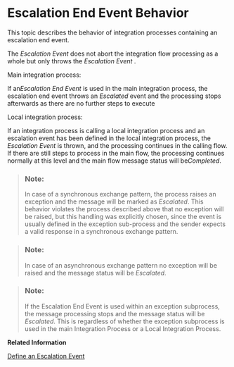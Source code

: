 <!-- loio39b4b013c82e434c943ed3b5534e95ca -->

# Escalation End Event Behavior

This topic describes the behavior of integration processes containing an escalation end event.

The *Escalation Event* does not abort the integration flow processing as a whole but only throws the *Escalation Event* .

Main integration process:

If an*Escalation End Event* is used in the main integration process, the escalation end event throws an *Escalated* event and the processing stops afterwards as there are no further steps to execute

Local integration process:

If an integration process is calling a local integration process and an escalation event has been defined in the local integration process, the *Escalation Event* is thrown, and the processing continues in the calling flow. If there are still steps to process in the main flow, the processing continues normally at this level and the main flow message status will be*Completed*.

> ### Note:  
> In case of a synchronous exchange pattern, the process raises an exception and the message will be marked as *Escalated*. This behavior violates the process described above that no exception will be raised, but this handling was explicitly chosen, since the event is usually defined in the exception sub-process and the sender expects a valid response in a synchronous exchange pattern.

> ### Note:  
> In case of an asynchronous exchange pattern no exception will be raised and the message status will be *Escalated*.

> ### Note:  
> If the Escalation End Event is used within an exception subprocess, the message processing stops and the message status will be *Escalated*. This is regardless of whether the exception subprocess is used in the main Integration Process or a Local Integration Process.

**Related Information**  


[Define an Escalation Event](define-an-escalation-event-f5b3ac8.md "")


